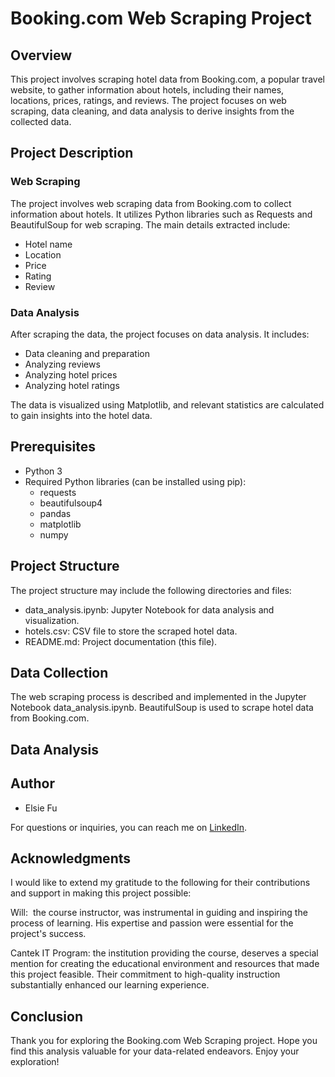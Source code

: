 # Booking.com Web Scraping Project

## Overview

This project involves scraping hotel data from Booking.com, a popular travel website, to gather information about hotels, including their names, locations, prices, ratings, and reviews. The project focuses on web scraping, data cleaning, and data analysis to derive insights from the collected data.

## Project Description
### Web Scraping
The project involves web scraping data from Booking.com to collect information about hotels. It utilizes Python libraries such as Requests and BeautifulSoup for web scraping. The main details extracted include:
- Hotel name
- Location
- Price
- Rating
- Review

### Data Analysis
After scraping the data, the project focuses on data analysis. It includes:
- Data cleaning and preparation
- Analyzing reviews
- Analyzing hotel prices
- Analyzing hotel ratings

The data is visualized using Matplotlib, and relevant statistics are calculated to gain insights into the hotel data.

## Prerequisites
- Python 3
- Required Python libraries (can be installed using pip):
    - requests
    - beautifulsoup4
    - pandas
    - matplotlib
    - numpy

## Project Structure
The project structure may include the following directories and files:
- data_analysis.ipynb: Jupyter Notebook for data analysis and visualization.
- hotels.csv: CSV file to store the scraped hotel data.
- README.md: Project documentation (this file).

## Data Collection
The web scraping process is described and implemented in the Jupyter Notebook data_analysis.ipynb. BeautifulSoup is used to scrape hotel data from Booking.com.

## Data Analysis

## Author
- Elsie Fu

For questions or inquiries, you can reach me on [LinkedIn](https://www.linkedin.com/in/elsie-fu-5ba70b260/).

## Acknowledgments
I would like to extend my gratitude to the following for their contributions and support in making this project possible:

Will:  the course instructor, was instrumental in guiding and inspiring the process of learning. His expertise and passion were essential for the project's success.

Cantek IT Program: the institution providing the course, deserves a special mention for creating the educational environment and resources that made this project feasible. Their commitment to high-quality instruction substantially enhanced our learning experience.

## Conclusion
Thank you for exploring the Booking.com Web Scraping project. Hope you find this analysis valuable for your data-related endeavors. Enjoy your exploration!
